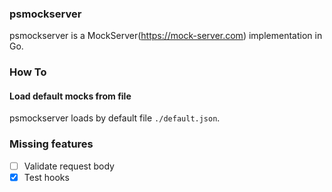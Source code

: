 ### psmockserver
psmockserver is a MockServer(https://mock-server.com) implementation in Go.

### How To

#### Load default mocks from file
psmockserver loads by default file `./default.json`.


### Missing features

* [ ] Validate request body
* [x] Test hooks
